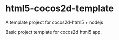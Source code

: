 html5-cocos2d-template
======================

A template project for cocos2d-html5 + nodejs

Basic project template for cocos2d html5 app. 
